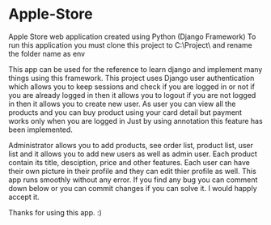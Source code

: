 # Apple-Store
Apple Store web application created using Python (Django Framework) 
To run this application you must clone this project to C:\Project\ and rename the folder name as env

This app can be used for the reference to learn django and implement many things using this framework. 
This project uses Django user authentication which allows you to keep sessions and check if you are logged in or not if you are already logged in then it allows you to logout 
if you are not logged in then it allows you to create new user. As user you can view all the products and you can buy product using your card detail but payment works only when you are logged in
Just by using annotation this feature has been implemented.

Administrator allows you to add products, see order list, product list, user list and it allows you to add new users as well as admin user. 
Each product contain its title, desciption, price and other features. Each user can have their own picture in their profile and they can edit thier profile as well. 
This app runs smoothly without any error. If you find any bug you can comment down below or you can commit changes if you can solve it. I would happly accept it. 

Thanks for using this app. :)

